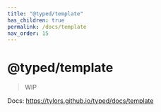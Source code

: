 ```yaml
---
title: "@typed/template"
has_children: true
permalink: /docs/template
nav_order: 15
---
```


# @typed/template

> WIP

Docs: https://tylors.github.io/typed/docs/template


